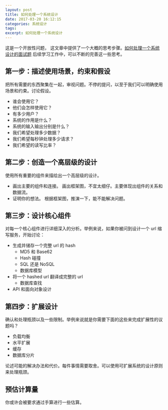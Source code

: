 ```yaml
---
layout: post
title: 如何处理一个系统设计 
date: 2017-03-20 16:12:15
categories: 系统设计 
tags: 
excerpt: 如何处理一个系统设计
---
```



这是一个开放性问题， 这文章中提供了一个大概的思考步骤。[如何处理一个系统设计的面试题](https://github.com/donnemartin/system-design-primer/blob/master/README-zh-Hans.md#%E5%A6%82%E4%BD%95%E5%A4%84%E7%90%86%E4%B8%80%E4%B8%AA%E7%B3%BB%E7%BB%9F%E8%AE%BE%E8%AE%A1%E7%9A%84%E9%9D%A2%E8%AF%95%E9%A2%98)
后续学习工作中，可以不断的完善这一些思考。


## 第一步：描述使用场景，约束和假设

把所有需要的东西聚集在一起，审视问题。不停的提问，以至于我们可以明确使用场景和约束。讨论假设。

* 谁会使用它？
* 他们会怎样使用它？
* 有多少用户？
* 系统的作用是什么？
* 系统的输入输出分别是什么？
* 我们希望处理多少数据？
* 我们希望每秒钟处理多少请求？
* 我们希望的读写比率？


## 第二步：创造一个高层级的设计

使用所有重要的组件来描绘出一个高层级的设计。

* 画出主要的组件和连接。 画出框架图，不宜太细仔。主要体现出组件的关系和数据流。 
* 证明你的想法。 根据框架图，推演一下，能不能解决问题。


## 第三步：设计核心组件

对每一个核心组件进行详细深入的分析。举例来说，如果你被问到设计一个 url 缩写服务，开始讨论：

* 生成并储存一个完整 url 的 hash
    * MD5 和 Base62
    * Hash 碰撞
    * SQL 还是 NoSQL
    * 数据库模型
* 将一个 hashed url 翻译成完整的 url
    * 数据库查找
* API 和面向对象设计


## 第四步：扩展设计

确认和处理瓶颈以及一些限制。举例来说就是你需要下面的这些来完成扩展性的议题吗？
* 负载均衡
* 水平扩展
* 缓存
* 数据库分片

论述可能的解决办法和代价。每件事情需要取舍。可以使用可扩展系统的设计原则来处理瓶颈。

## 预估计算量

你或许会被要求通过手算进行一些估算。
